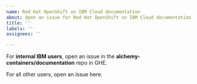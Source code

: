 ```yaml
---
name: Red Hat OpenShift on IBM Cloud documentation
about: Open an issue for Red Hat OpenShift on IBM Cloud documentation
title: ''
labels: ''
assignees: ''

---
```

For **internal IBM users**, open an issue in the **alchemy-containers/documentation** repo in GHE.

For all other users, open an issue here. 
